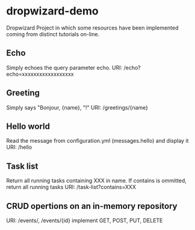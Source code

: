 # dropwizard-demo
Dropwizard Project in which some resources have been implemented coming from distinct tutorials on-line.

## Echo
Simply echoes the query parameter echo.
URI: /echo?echo=xxxxxxxxxxxxxxxxxx

## Greeting
Simply says "Bonjour, {name}, "!"
URI: /greetings/{name}

## Hello world
Read the message from configuration.yml (messages.hello) and display it
URI: /hello

## Task list
Return all running tasks containing XXX in name. If contains is ommitted, return all running tasks 
URI: /task-list?contains=XXX

## CRUD opertions on an in-memory repository
URI: /events/, /events/{id}
implement GET, POST, PUT, DELETE
